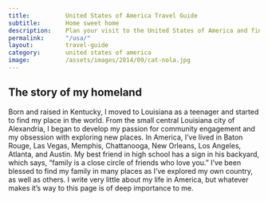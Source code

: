 ```yaml
---
title: 			United States of America Travel Guide
subtitle: 		Home sweet home
description: 	Plan your visit to the United States of America and find out where to go and what to do in the USA. Read about itineraries, activities, places to stay and travel essentials.
permalink: 		"/usa/"
layout: 		travel-guide
category: 		united states of america
image: 			/assets/images/2014/09/cat-nola.jpg
---
```


## The story of my homeland

Born and raised in Kentucky, I moved to Louisiana as a teenager and started to find my place in the world. From the small central Louisiana city of Alexandria, I began to develop my passion for community engagement and my obsession with exploring new places. In America, I’ve lived in Baton Rouge, Las Vegas, Memphis, Chattanooga, New Orleans, Los Angeles, Atlanta, and Austin. My best friend in high school has a sign in his backyard, which says, “family is a close circle of friends who love you.” I’ve been blessed to find my family in many places as I’ve explored my own country, as well as others. I write very little about my life in America, but whatever makes it’s way to this page is of deep importance to me.